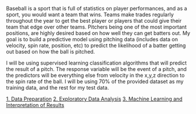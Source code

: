 Baseball is a sport that is full of statistics on player performances, and as a sport, you would want a team that wins. Teams make trades regularly throughout the year to get the best player or players that could give their team that edge over other teams. Pitchers being one of the most important positions, are highly desired based on how well they can get batters out. My goal is to build a predictive model using pitching data (includes data on velocity, spin rate, position, etc) to predict the likelihood of a batter getting out based on how the ball is pitched.

I will be using supervised learning classification algorithms that will predict the result of a pitch. The response variable will be the event of a pitch, and the predictors will be everything else from velocity in the x,y,z direction to the spin rate of the ball. I will be using 70% of the provided dataset as my training data, and the rest for my test data.


[1. Data Preparation](https://github.com/dbnguyen28/DataScience/blob/Development/Blue%20Jays%20Project/Data_Preparation.ipynb)
[2. Exploratory Data Analysis](https://github.com/dbnguyen28/DataScience/blob/Development/Blue%20Jays%20Project/Exploratory_Data_Analysis.ipynb)
[3. Machine Learning and Interpretation of Results](https://github.com/dbnguyen28/DataScience/blob/Development/Blue%20Jays%20Project/Modeling_and_Evaluation.ipynb)
